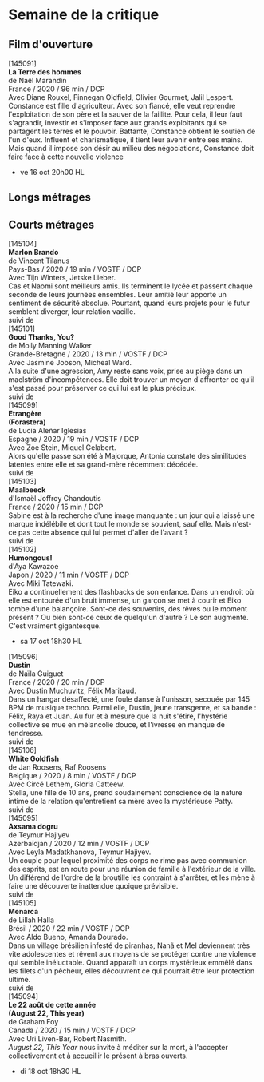 # Semaine de la critique

## Film d'ouverture

[145091]  
**La Terre des hommes**  
de Naël Marandin  
France / 2020 / 96 min / DCP  
Avec Diane Rouxel, Finnegan Oldfield, Olivier Gourmet, Jalil Lespert.  
Constance est fille d'agriculteur. Avec son fiancé, elle veut reprendre l'exploitation de son père et la sauver de la faillite. Pour cela, il leur faut s'agrandir, investir et s'imposer face aux grands exploitants qui se partagent les terres et le pouvoir. Battante, Constance obtient le soutien de l'un d'eux. Influent et charismatique, il tient leur avenir entre ses mains. Mais quand il impose son désir au milieu des négociations, Constance doit faire face à cette nouvelle violence

- ve 16 oct 20h00 HL

## Longs métrages

## Courts métrages

[145104]  
**Marlon Brando**  
de Vincent Tilanus  
Pays-Bas / 2020 / 19 min / VOSTF / DCP  
Avec Tijn Winters, Jetske Lieber.  
Cas et Naomi sont meilleurs amis. Ils terminent le lycée et passent chaque seconde de leurs journées ensembles. Leur amitié leur apporte un sentiment de sécurité absolue. Pourtant, quand leurs projets pour le futur semblent diverger, leur relation vacille.  
suivi de  
[145101]  
**Good Thanks, You?**  
de Molly Manning Walker  
Grande-Bretagne / 2020 / 13 min / VOSTF / DCP  
Avec Jasmine Jobson, Micheal Ward.  
A la suite d'une agression, Amy reste sans voix, prise au piège dans un maelström d'incompétences. Elle doit trouver un moyen d'affronter ce qu'il s'est passé pour préserver ce qui lui est le plus précieux.  
suivi de  
[145099]  
**Etrangère**  
**(Forastera)**  
de Lucia Aleñar Iglesias  
Espagne / 2020 / 19 min / VOSTF / DCP  
Avec Zoe Stein, Miquel Gelabert.  
Alors qu'elle passe son été à Majorque, Antonia constate des similitudes latentes entre elle et sa grand-mère récemment décédée.  
suivi de  
[145103]  
**Maalbeeck**  
d'Ismaël Joffroy Chandoutis  
France / 2020 / 15 min / DCP  
Sabine est à la recherche d'une image manquante : un jour qui a laissé une marque indélébile et dont tout le monde se souvient, sauf elle. Mais n'est-ce pas cette absence qui lui permet d'aller de l'avant ?  
suivi de  
[145102]  
**Humongous!**  
d'Aya Kawazoe  
Japon / 2020 / 11 min / VOSTF / DCP  
Avec Miki Tatewaki.  
Eiko a continuellement des flashbacks de son enfance. Dans un endroit où elle est entourée d'un bruit immense, un garçon se met à courir et Eiko tombe d'une balançoire. Sont-ce des souvenirs, des rêves ou le moment présent ? Ou bien sont-ce ceux de quelqu'un d'autre ? Le son augmente. C'est vraiment gigantesque.

- sa 17 oct 18h30 HL

[145096]  
**Dustin**  
de Naïla Guiguet  
France / 2020 / 20 min / DCP  
Avec Dustin Muchuvitz, Félix Maritaud.  
Dans un hangar désaffecté, une foule danse à l'unisson, secouée par 145 BPM de musique techno. Parmi elle, Dustin, jeune transgenre, et sa bande : Félix, Raya et Juan. Au fur et à mesure que la nuit s'étire, l'hystérie collective se mue en mélancolie douce, et l'ivresse en manque de tendresse.  
suivi de  
[145106]  
**White Goldfish**  
de Jan Roosens, Raf Roosens  
Belgique / 2020 / 8 min / VOSTF / DCP  
Avec Circé Lethem, Gloria Catteew.  
Stella, une fille de 10 ans, prend soudainement conscience de la nature intime de la relation qu'entretient sa mère avec la mystérieuse Patty.  
suivi de  
[145095]  
**Axsama dogru**  
de Teymur Hajiyev  
Azerbaïdjan / 2020 / 12 min / VOSTF / DCP  
Avec Leyla Madatkhanova, Teymur Hajiyev.  
Un couple pour lequel proximité des corps ne rime pas avec communion des esprits, est en route pour une réunion de famille à l'extérieur de la ville. Un différend de l'ordre de la broutille les contraint à s'arrêter, et les mène à faire une découverte inattendue quoique prévisible.  
suivi de  
[145105]  
**Menarca**  
de Lillah Halla  
Brésil / 2020 / 22 min / VOSTF / DCP  
Avec Aldo Bueno, Amanda Dourado.  
Dans un village brésilien infesté de piranhas, Nanã et Mel deviennent très vite adolescentes et rêvent aux moyens de se protéger contre une violence qui semble inéluctable. Quand apparaît un corps mystérieux emmêlé dans les filets d'un pêcheur, elles découvrent ce qui pourrait être leur protection ultime.  
suivi de  
[145094]  
**Le 22 août de cette année**  
**(August 22, This year)**  
de Graham Foy  
Canada / 2020 / 15 min / VOSTF / DCP  
Avec Uri Liven-Bar, Robert Nasmith.  
_August 22, This Year_ nous invite à méditer sur la mort, à l'accepter collectivement et à accueillir le présent à bras ouverts.

- di 18 oct 18h30 HL

